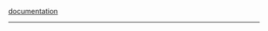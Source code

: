 [documentation]

----
[documentation]: https://setupad.github.io/Setupad-Prebid-Mobile-Integration-Documentation/

